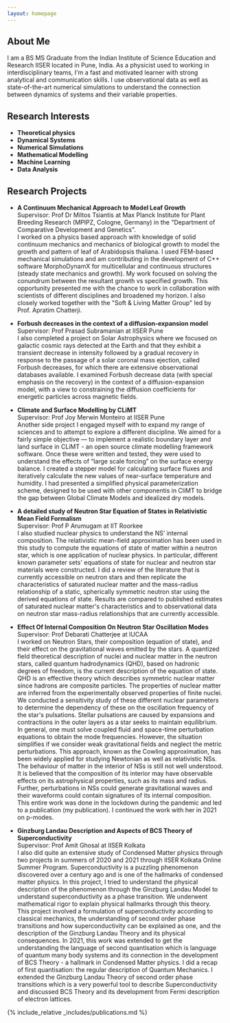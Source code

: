 ```yaml
---
layout: homepage
---
```


## About Me

I am a BS MS Graduate from the Indian Institute of Science Education and Research IISER located in Pune, India. As a physicist used to working in interdisciplinary teams, I'm a fast and motivated learner with strong analytical and communication skills. I use observational data as well as state-of-the-art numerical simulations to understand the connection between dynamics of systems and their variable properties.

## Research Interests

- **Theoretical physics**
- **Dynamical Systems**
- **Numerical Simulations**
- **Mathematical Modelling** 
- **Machine Learning** 
- **Data Analysis**


## Research Projects

- **A Continuum Mechanical Approach to Model Leaf Growth**
<br>Supervisor: Prof Dr Miltos Tsiantis at Max Planck Institute for Plant Breeding Research (MPIPZ, Cologne, Germany) in the "Department of Comparative Development and Genetics".
<br>I worked on a physics based approach with knowledge of solid continuum mechanics and mechanics of biological growth to model the growth and pattern of leaf of Arabidopsis thaliana. I used FEM-based mechanical simulations and am contributing in the development of C++ software MorphoDynamX for multicellular and continuous structures (steady state mechanics and growth). My work focused on solving the conundrum between the resultant growth vs specified growth. This opportunity presented me with the chance to work in collaboration with scientists of different disciplines and broadened my horizon. I also closely worked together with the "Soft & Living Matter Group" led by Prof. Apratim Chatterji.

- **Forbush decreases in the context of a diffusion-expansion model**
<br>Supervisor: Prof Prasad Subramanian at IISER Pune
<br>I also completed a project on Solar Astrophysics where we focused on galactic cosmic rays detected at the Earth and that they exhibit a transient decrease in intensity followed by a gradual recovery in response to the passage of a solar coronal mass ejection, called Forbush decreases, for which there are extensive observational databases available. I examined Forbush decrease data (with special emphasis on the recovery) in the context of a diffusion-expansion model, with a view to constraining the diffusion coefficients for energetic particles across magnetic fields.

- **Climate and Surface Modelling by CLiMT**
<br>Supervisor: Prof Joy Merwin Monteiro at IISER Pune
<br>Another side project I engaged myself with to expand my range of sciences and to attempt to explore a different discipline. We aimed for a fairly simple objective — to implement a realistic boundary layer and land surface in CLiMT - an open source climate modelling framework software. Once these were written and tested, they were used to understand the effects of “large scale forcing” on the surface energy balance. I created a stepper model for calculating surface fluxes and iteratively calculate the new values of near-surface temperature and humidity. I had presented a simplified physical parameterization scheme, designed to be used with other componentis in CliMT to bridge the gap between Global Climate Models and idealized dry models.


- **A detailed study of Neutron Star Equation of States in Relativistic Mean Field Formalism**
<br>Supervisor: Prof P Arumugam at IIT Roorkee
<br>I also studied nuclear physics to understand the NS’ internal composition. The relativistic mean-field approximation has been used in this study to compute the equations of state of matter within a neutron star, which is one application of nuclear physics. In particular, different known parameter sets' equations of state for nuclear and neutron star materials were constructed. I did a review of the literature that is currently accessible on neutron stars and then replicate the characteristics of saturated nuclear matter and the mass-radius relationship of a static, spherically symmetric neutron star using the derived equations of state. Results are compared to published estimates of saturated nuclear matter's characteristics and to observational data on neutron star mass-radius relationships that are currently accessible.

- **Effect Of Internal Composition On Neutron Star Oscillation Modes**
<br>Supervisor: Prof Debarati Chatterjee at IUCAA
<br>I worked on Neutron Stars, their composition (equation of state), and their effect on the gravitational waves emitted by the stars. A quantized field theoretical description of nuclei and nuclear matter in the neutron stars, called quantum hadrodynamics (QHD), based on hadronic degrees of freedom, is the current description of the equation of state. QHD is an effective theory which describes symmetric nuclear matter since hadrons are composite particles. The properties of nuclear matter are inferred from the experimentally observed properties of finite nuclei. We conducted a sensitivity study of these different nuclear parameters to determine the dependency of these on the oscillation frequency of the star's pulsations. Stellar pulsations are caused by expansions and contractions in the outer layers as a star seeks to maintain equilibrium. In general, one must solve coupled fluid and space-time perturbation equations to obtain the mode frequencies. However, the situation simplifies if we consider weak gravitational fields and neglect the metric perturbations. This approach, known as the Cowling approximation, has been widely applied for studying Newtonian as well as relativistic NSs. The behaviour of matter in the interior of NSs is still not well understood. It is believed that the composition of its interior may have observable effects on its astrophysical properties, such as its mass and radius. Further, perturbations in NSs could generate gravitational waves and their waveforms could contain signatures of its internal composition. This entire work was done in the lockdown during the pandemic and led to a publication (my publication). I continued the work with her in 2021 on p-modes.

- **Ginzburg Landau Description and Aspects of BCS Theory of Superconductivity**
<br>Supervisor: Prof Amit Ghosal at IISER Kolkata
<br>I also did quite an extensive study of Condensed Matter physics through two projects in summers of 2020 and 2021 through IISER Kolkata Online Summer Program. Superconductivity is a puzzling phenomenon discovered over a century ago and is one of the hallmarks of condensed matter physics. In this project, I tried to understand the physical description of the phenomenon through the Ginzburg Landau Model to understand superconductivity as a phase transition. We underwent mathematical rigor to explain physical hallmarks through this theory. This project involved a formulation of superconductivity according to classical mechanics, the understanding of second order phase transitions and how superconductivity can be explained as one, and the description of the Ginzburg Landau Theory and its physical consequences. In 2021, this work was extended to get the understanding the language of second quantisation which is language of quantum many body systems and its connection in the development of BCS Theory - a hallmark in Condensed Matter physics. I did a recap of first quantisation: the regular description of Quantum Mechanics. I extended the Ginzburg Landau Theory of second order phase transitions which is a very powerful tool to describe Superconductivity and discussed BCS Theory and its development from Fermi description of electron lattices.


{% include_relative _includes/publications.md %}

